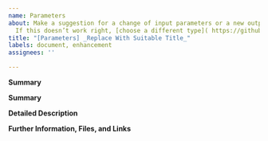 ```yaml
---
name: Parameters
about: Make a suggestion for a change of input parameters or a new output to deepmd-kit.
  If this doesn’t work right, [choose a different type]( https://github.com/deepmodeling/deepmd-kit/issues/new/choose).
title: "[Parameters] _Replace With Suitable Title_"
labels: document, enhancement
assignees: ''

---
```


**Summary**

<!--Please provide a clear and concise description of what your request is.-->

**Summary**

<!--Please provide a brief and concise description of the suggested feature or change-->

**Detailed Description**

<!--Please explain how you would like to see deepmd-kit enhanced. Specify your material system, and exactly what behaviors or properties you are looking for, or what specific problems this will solve. If possible, provide references to relevant background information like publications or web pages, and whether you are planning to implement the enhancement yourself or would like to participate in the implementation.-->

**Further Information, Files, and Links**

<!--Put any additional information here, attach relevant text or image files and URLs to external sites, e.g. relevant publications-->
